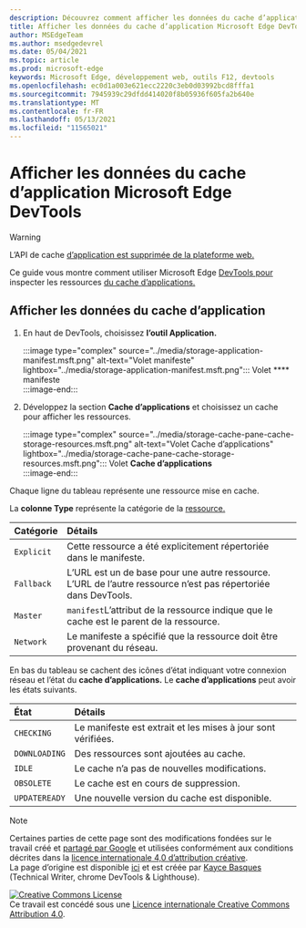 ```yaml
---
description: Découvrez comment afficher les données du cache d’application à partir du panneau Application de Microsoft Edge DevTools.
title: Afficher les données du cache d’application Microsoft Edge DevTools
author: MSEdgeTeam
ms.author: msedgedevrel
ms.date: 05/04/2021
ms.topic: article
ms.prod: microsoft-edge
keywords: Microsoft Edge, développement web, outils F12, devtools
ms.openlocfilehash: ec0d1a003e621ecc2220c3eb0d03992bcd8fffa1
ms.sourcegitcommit: 7945939c29dfdd414020f8b05936f605fa2b640e
ms.translationtype: MT
ms.contentlocale: fr-FR
ms.lasthandoff: 05/13/2021
ms.locfileid: "11565021"
---
```

<!-- Copyright Kayce Basques 

   Licensed under the Apache License, Version 2.0 (the "License");
   you may not use this file except in compliance with the License.
   You may obtain a copy of the License at

       https://www.apache.org/licenses/LICENSE-2.0

   Unless required by applicable law or agreed to in writing, software
   distributed under the License is distributed on an "AS IS" BASIS,
   WITHOUT WARRANTIES OR CONDITIONS OF ANY KIND, either express or implied.
   See the License for the specific language governing permissions and
   limitations under the License.  -->  
# <a name="view-application-cache-data-with-microsoft-edge-devtools"></a>Afficher les données du cache d’application Microsoft Edge DevTools  

> [!WARNING]
> L’API de cache [d’application est supprimée de la plateforme web.][HTMLStandardOfflineWebApplications]  

<!--todo: Replace [HTMLStandardOfflineWebApplications] with [WebDevAppcacheRemoval].  -->  

Ce guide vous montre comment utiliser Microsoft Edge [DevTools pour][MicrosoftEdgeDevTools] inspecter les ressources [du cache d’applications.][MDNWebAPIsWindowApplicationCache]  

## <a name="view-application-cache-data"></a>Afficher les données du cache d’application  

1.  En haut de DevTools, choisissez **l’outil Application.**  
    
    :::image type="complex" source="../media/storage-application-manifest.msft.png" alt-text="Volet manifeste" lightbox="../media/storage-application-manifest.msft.png":::
       Volet **** manifeste  
    :::image-end:::  

1.  Développez la section **Cache d’applications** et choisissez un cache pour afficher les ressources.  
    
    :::image type="complex" source="../media/storage-cache-pane-cache-storage-resources.msft.png" alt-text="Volet Cache d’applications" lightbox="../media/storage-cache-pane-cache-storage-resources.msft.png":::
       Volet **Cache d’applications**  
    :::image-end:::  

Chaque ligne du tableau représente une ressource mise en cache.  

La **colonne Type** représente la catégorie de la [ressource.][MDNHTMLResourcesInAnApplicationCache]  

| Catégorie | Détails |  
|:--- |:--- |  
| `Explicit` | Cette ressource a été explicitement répertoriée dans le manifeste. |  
| `Fallback` | L’URL est un de base pour une autre ressource.  L’URL de l’autre ressource n’est pas répertoriée dans DevTools. |  
| `Master` | `manifest`L’attribut de la ressource indique que le cache est le parent de la ressource. |  
| `Network` | Le manifeste a spécifié que la ressource doit être provenant du réseau. |  

<!--todo:  replace "Master" phrasing if possible.  -->  

En bas du tableau se cachent des icônes d’état indiquant votre connexion réseau et l’état du **cache d’applications.**  Le **cache d’applications** peut avoir les états suivants.  

| État | Détails |  
|:--- |:--- |  
| `CHECKING` | Le manifeste est extrait et les mises à jour sont vérifiées. |  
| `DOWNLOADING` | Des ressources sont ajoutées au cache. |  
| `IDLE` | Le cache n’a pas de nouvelles modifications. |  
| `OBSOLETE` | Le cache est en cours de suppression. |  
| `UPDATEREADY` |  Une nouvelle version du cache est disponible. |  

<!-- links -->  

[MicrosoftEdgeDevTools]: ../../devtools-guide-chromium/index.md "Microsoft Edge outils de développement (Chromium) | Documents Microsoft"  

[HTMLStandardOfflineWebApplications]: https://html.spec.whatwg.org/multipage/offline.html#offline "Applications Web hors connexion - Html Standard"  

[MDNHTMLResourcesInAnApplicationCache]: https://developer.mozilla.org/docs/Web/HTML/Using_the_application_cache#Resources_in_an_application_cache "Ressources dans un cache d’application | MDN"  
[MDNWebAPIsWindowApplicationCache]: https://developer.mozilla.org/docs/Web/API/Window/applicationCache "Window.applicationCache - Api web | MDN"  

[WebDevAppcacheRemoval]: https://web.dev/appcache-removal "Préparation de la suppression d’AppCache | web.dev"  

> [!NOTE]
> Certaines parties de cette page sont des modifications fondées sur le travail créé et [partagé par Google][GoogleSitePolicies] et utilisées conformément aux conditions décrites dans la [licence internationale 4,0 d’attribution créative][CCA4IL].  
> La page d’origine est disponible [ici](https://developers.google.com/web/tools/chrome-devtools/storage/applicationcache) et est créée par [Kayce Basques][KayceBasques] \(Technical Writer, chrome DevTools \& Lighthouse\).  

[![Creative Commons License][CCby4Image]][CCA4IL]  
Ce travail est concédé sous une [Licence internationale Creative Commons Attribution 4.0][CCA4IL].  

[CCA4IL]: https://creativecommons.org/licenses/by/4.0  
[CCby4Image]: https://i.creativecommons.org/l/by/4.0/88x31.png  
[GoogleSitePolicies]: https://developers.google.com/terms/site-policies  
[KayceBasques]: https://developers.google.com/web/resources/contributors#kayce-basques  
